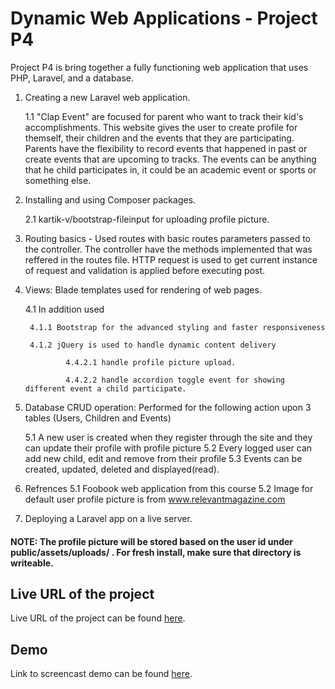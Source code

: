# Dynamic Web Applications - Project P4

Project P4 is bring together a fully functioning web application that uses PHP, Laravel, and a database. 

1. Creating a new Laravel web application. 

   1.1 "Clap Event" are focused for parent who want to track their kid's accomplishments. This website gives the user to create profile for themself, their children
	and the events that they are participating. Parents have the flexibility to record events that happened in past or create events that are upcoming to tracks. The events can be anything that he child
	participates in, it could be an academic event or sports or something else. 

2. Installing and using Composer packages. 
	
	2.1 kartik-v/bootstrap-fileinput for uploading profile picture.	

3. Routing basics - Used routes with basic routes parameters passed to the controller. The controller have the methods implemented that was reffered in the routes file. 
	HTTP request is used to get current instance of request and validation is applied before executing post.
	
4. Views: Blade templates used for rendering of web pages. 
	
	4.1 In addition used 
		
		4.1.1 Bootstrap for the advanced styling and faster responsiveness 
		
		4.1.2 jQuery is used to handle dynamic content delivery
				
				4.4.2.1 handle profile picture upload.
				
				4.4.2.2 handle accordion toggle event for showing different event a child participate.
	
5. Database CRUD operation: Performed for the following action upon 3 tables (Users, Children and Events)
	
	5.1 A new user is created when they register through the site and they can update their profile with profile picture
	5.2 Every logged user can add new child, edit and remove from their profile
	5.3 Events can be created, updated, deleted and displayed(read). 

6. Refrences
	5.1 Foobook web application from this course
	5.2 Image for default user profile picture is  from www.relevantmagazine.com

7. Deploying a Laravel app on a live server. 

#### NOTE: The profile picture will be stored based on the user id under public/assets/uploads/ . For fresh install, make sure that directory is writeable.

## Live URL of the project

Live URL of the project can be found [here](http://P4.chanchika.me/).

## Demo

Link to screencast demo can be found [here](http://www.screencast.com/users/Chithra_Jayakumar/folders/DWA/media/07a44d4f-3d25-4eae-9425-39126c83d896).
